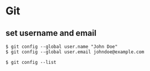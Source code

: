 # Git



## set username and email

```
$ git config --global user.name "John Doe"
$ git config --global user.email johndoe@example.com
```

```
$ git config --list
```
